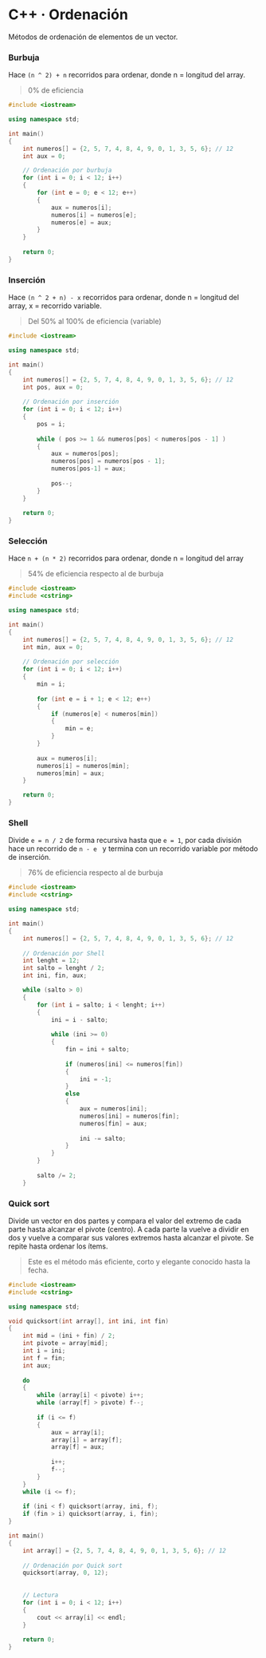 # C++ · Ordenación

Métodos de ordenación de elementos de un vector.



### Burbuja

Hace `(n ^ 2) + n` recorridos para ordenar, donde n = longitud del array.

> 0% de eficiencia

```c++
#include <iostream>

using namespace std;

int main()
{
	int numeros[] = {2, 5, 7, 4, 8, 4, 9, 0, 1, 3, 5, 6}; // 12
	int aux = 0;

    // Ordenación por burbuja
    for (int i = 0; i < 12; i++)
    {
        for (int e = 0; e < 12; e++)
        {
            aux = numeros[i];
            numeros[i] = numeros[e];
            numeros[e] = aux;
        }
    }
    
	return 0;
}
```



### Inserción

Hace `(n ^ 2 + n) - x` recorridos para ordenar, donde n = longitud del array, x = recorrido variable.

> Del 50% al 100% de eficiencia (variable)

```c++
#include <iostream>

using namespace std;

int main()
{
    int numeros[] = {2, 5, 7, 4, 8, 4, 9, 0, 1, 3, 5, 6}; // 12
	int pos, aux = 0;
    
    // Ordenación por inserción
    for (int i = 0; i < 12; i++)
	{
		pos = i;
			
		while ( pos >= 1 && numeros[pos] < numeros[pos - 1] )
		{
			aux = numeros[pos];
			numeros[pos] = numeros[pos - 1];
			numeros[pos-1] = aux;
			
			pos--;
		}
	}	
    
    return 0;
}

```



### Selección

Hace `n + (n * 2)` recorridos para ordenar, donde n = longitud del array

> 54% de eficiencia respecto al de burbuja

```c++
#include <iostream>
#include <cstring>

using namespace std;

int main()
{
	int numeros[] = {2, 5, 7, 4, 8, 4, 9, 0, 1, 3, 5, 6}; // 12
	int min, aux = 0;
    
    // Ordenación por selección
	for (int i = 0; i < 12; i++)
	{
		min = i;
		
		for (int e = i + 1; e < 12; e++)
		{
			if (numeros[e] < numeros[min])
			{
				min = e;
			}	
		}
		
		aux = numeros[i];
		numeros[i] = numeros[min];
		numeros[min] = aux;
	}

	return 0;
}
```



### Shell

Divide `e = n / 2` de forma recursiva hasta que `e = 1`, por cada división hace un recorrido de `n - e ` y termina con un recorrido variable por método de inserción.

> 76% de eficiencia respecto al de burbuja

```c++
#include <iostream>
#include <cstring>

using namespace std;

int main()
{
	int numeros[] = {2, 5, 7, 4, 8, 4, 9, 0, 1, 3, 5, 6}; // 12
    
    // Ordenación por Shell
	int lenght = 12;
	int salto = lenght / 2;
	int ini, fin, aux;

	while (salto > 0)
	{
		for (int i = salto; i < lenght; i++)
		{
			ini = i - salto;	
			
			while (ini >= 0)
			{
				fin = ini + salto;
				
				if (numeros[ini] <= numeros[fin])
				{
					ini = -1;
				}
				else
				{
					aux = numeros[ini];
					numeros[ini] = numeros[fin];
					numeros[fin] = aux;
					
					ini -= salto;
				}
			}
		}
		
		salto /= 2;
	}

```



### Quick sort

Divide un vector en dos partes y compara el valor del extremo de cada parte hasta alcanzar el pivote (centro). A cada parte la vuelve a dividir en dos y vuelve a comparar sus valores extremos hasta alcanzar el pivote. Se repite hasta ordenar los ítems.

> Este es el método más eficiente, corto y elegante conocido hasta la fecha.

```c++
#include <iostream>
#include <cstring>

using namespace std;

void quicksort(int array[], int ini, int fin)
{
	int mid = (ini + fin) / 2;
	int pivote = array[mid];
	int i = ini;
	int f = fin;
	int aux;
	
	do
	{
		while (array[i] < pivote) i++;
		while (array[f] > pivote) f--;
		
		if (i <= f)
		{
			aux = array[i];
			array[i] = array[f];
			array[f] = aux;
			
			i++;
			f--;
		}
	}
	while (i <= f);
	
	if (ini < f) quicksort(array, ini, f);
	if (fin > i) quicksort(array, i, fin);
}

int main()
{
	int array[] = {2, 5, 7, 4, 8, 4, 9, 0, 1, 3, 5, 6}; // 12
	
	// Ordenación por Quick sort
	quicksort(array, 0, 12);
	
	
	// Lectura
	for (int i = 0; i < 12; i++)
	{
		cout << array[i] << endl;
	}
	
	return 0;
}
```

